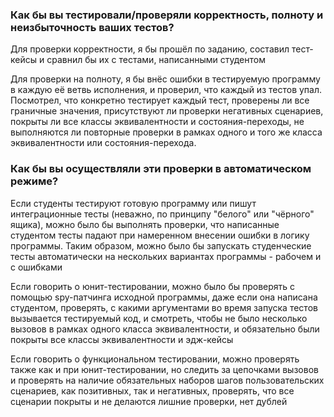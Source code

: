 ### Как бы вы тестировали/проверяли корректность, полноту и неизбыточность ваших тестов?

Для проверки корректности, я бы прошёл по заданию, составил тест-кейсы и сравнил бы их с тестами, написанными студентом

Для проверки на полноту, я бы внёс ошибки в тестируемую программу в каждую её ветвь исполнения, и проверил,
что каждый из тестов упал. Посмотрел, что конкретно тестирует каждый тест, проверены ли все граничные значения,
присутствуют ли проверки негативных сценариев, покрыты ли все классы эквивалентности и состояния-переходы,
не выполняются ли повторные проверки в рамках одного и того же класса эквивалентности или состояния-перехода.

### Как бы вы осуществляли эти проверки в автоматическом режиме?

Если студенты тестируют готовую программу или пишут интеграционные тесты
(неважно, по принципу "белого" или "чёрного" ящика), можно было бы выполнять проверки,
что написанные студентом тесты падают при намеренном внесении ошибки в логику программы.
Таким образом, можно было бы запускать студенческие тесты автоматически на нескольких вариантах программы -
рабочем и с ошибками

Если говорить о юнит-тестировании, можно было бы проверять с помощью spy-патчинга исходной программы,
даже если она написана студентом, проверять, с какими аргументами во время запуска тестов вызывается тестируемый код,
и смотреть, чтобы не было несколько вызовов в рамках одного класса эквивалентности,
и обязательно были покрыты все классы эквивалентности и эдж-кейсы

Если говорить о функциональном тестировании, можно проверять также как и при юнит-тестировании,
но следить за цепочками вызовов и проверять на наличие обязательных наборов шагов пользовательских сценариев,
как позитивных, так и негативных, проверять, что все сценарии покрыты и не делаются лишние проверки, нет дублей
